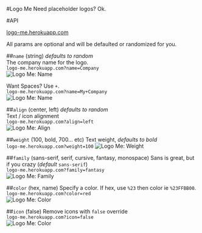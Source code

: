 #Logo Me
Need placeholder logos? Ok.

#API

[logo-me.herokuapp.com](http://logo-me.herokuapp.com)

All params are optional and will be defaulted or randomized for you.

##`name` (string)
_defaults to random_  
The company name for the logo.  
`logo-me.herokuapp.com?name=Company`  
![Logo Me: Name](http://logo-me.herokuapp.com?name=Company)

Want Spaces? Use `+`.  
`logo-me.herokuapp.com?name=My+Company`  
![Logo Me: Name](http://logo-me.herokuapp.com?name=With+Space)

##`align` (center, left)
_defaults to random_  
Text / icon alignment  
`logo-me.herokuapp.com?align=left`  
![Logo Me: Align](http://logo-me.herokuapp.com?name=Align+Left&align=left)

##`weight` (100, bold, 700... etc)
Text weight, _defaults to bold_  
`logo-me.herokuapp.com?weight=100`
![Logo Me: Weight](http://logo-me.herokuapp.com?name=Weight+Light&weight=100&align=left)

##`family` (sans-serif, serif, cursive, fantasy, monospace)
Sans is great, but if you crazy (_default_ `sans-serif`)  
`logo-me.herokuapp.com?family=fantasy`  
![Logo Me: Family](http://logo-me.herokuapp.com?name=Papyrus&align=left&family=fantasy)

##`color` (hex, name)
Specify a color. If hex, use `%23` then color ie `%23FFBB00`.  
`logo-me.herokuapp.com?color=red`  
![Logo Me: Color](http://logo-me.herokuapp.com?name=Red+Color&align=left&color=red)

##`icon` (false)
Remove icons with `false` override  
`logo-me.herokuapp.com?icon=false`  
![Logo Me: Color](http://logo-me.herokuapp.com?name=No+Icon&icon=false)



